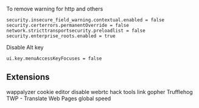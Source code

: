 

To remove warning for http and others

```
security.insecure_field_warning.contextual.enabled = false
security.certerrors.permanentOverride = false
network.stricttransportsecurity.preloadlist = false
security.enterprise_roots.enabled = true
```

Disable Alt key
```
ui.key.menuAccessKeyFocuses = false
```


## Extensions

wappalyzer
cookie editor
disable webrtc
hack tools
link gopher
Trufflehog
TWP - Translate Web Pages
global speed
